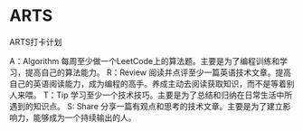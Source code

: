 # ARTS
ARTS打卡计划

A：Algorithm  每周至少做一个LeetCode上的算法题。主要是为了编程训练和学习，提高自己的算法能力。
R：Review   阅读并点评至少一篇英语技术文章。提高自己的英语阅读能力，成为编程的高手。养成主动去阅读获取知识，而不是等着别人来喂。
T：Tip 学习至少一个技术技巧。主要是为了总结和归纳在日常生活中所遇到的知识点。
S: Share 分享一篇有观点和思考的技术文章。主要是为了建立影响力，能够成为一个持续输出的人。
